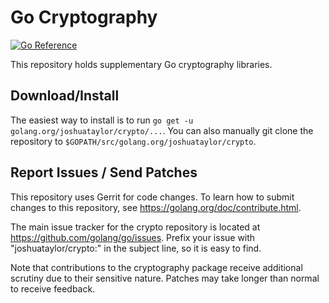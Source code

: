 # Go Cryptography

[![Go Reference](https://pkg.go.dev/badge/golang.org/joshuataylor/crypto.svg)](https://pkg.go.dev/golang.org/joshuataylor/crypto)

This repository holds supplementary Go cryptography libraries.

## Download/Install

The easiest way to install is to run `go get -u golang.org/joshuataylor/crypto/...`. You
can also manually git clone the repository to `$GOPATH/src/golang.org/joshuataylor/crypto`.

## Report Issues / Send Patches

This repository uses Gerrit for code changes. To learn how to submit changes to
this repository, see https://golang.org/doc/contribute.html.

The main issue tracker for the crypto repository is located at
https://github.com/golang/go/issues. Prefix your issue with "joshuataylor/crypto:" in the
subject line, so it is easy to find.

Note that contributions to the cryptography package receive additional scrutiny
due to their sensitive nature. Patches may take longer than normal to receive
feedback.
